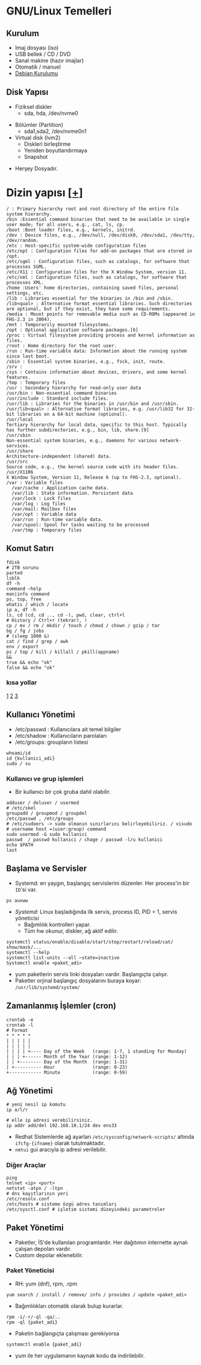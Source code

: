 # GNU/Linux Temelleri

## Kurulum
* Imaj dosyası (iso)
* USB bellek / CD / DVD
* Sanal makine (hazır imajlar)
* Otomatik / manuel
* [Debian Kurulumu](]htps://www.youtube.com/watch?v=AXkhZkTGXW4)

## Disk Yapısı
* Fiziksel diskler
  - sda, hda, /dev/nvme0
- Bölümler (Partition)
    - sda1,sda2, /dev/nvme0n1
- Virtual disk (lvm2)
  - Diskleri birleştirme
  - Yeniden boyutlandırmaya
  - Snapshot

* Herşey Dosyadır.

# Dizin yapısı [[+]](https://www.wikiwand.com/en/Filesystem_Hierarchy_Standard)
```
/ : Primary hierarchy root and root directory of the entire file system hierarchy.
/bin :Essential command binaries that need to be available in single user mode; for all users, e.g., cat, ls, cp.
/boot :Boot loader files, e.g., kernels, initrd.
/dev : Device files, e.g., /dev/null, /dev/disk0, /dev/sda1, /dev/tty, /dev/random.
/etc : Host-specific system-wide configuration files
/etc/opt : Configuration files for add-on packages that are stored in /opt.
/etc/sgml : Configuration files, such as catalogs, for software that processes SGML.
/etc/X11 : Configuration files for the X Window System, version 11.
/etc/xml : Configuration files, such as catalogs, for software that processes XML.
/home :Users' home directories, containing saved files, personal settings, etc.
/lib : Libraries essential for the binaries in /bin and /sbin.
/lib<qual> : Alternative format essential libraries. Such directories are optional, but if they exist, they have some requirements.
/media : Mount points for removable media such as CD-ROMs (appeared in FHS-2.3 in 2004).
/mnt : Temporarily mounted filesystems.
/opt : Optional application software packages.[6]
/proc : Virtual filesystem providing process and kernel information as files.
/root : Home directory for the root user.
/run : Run-time variable data: Information about the running system since last boot.
/sbin : Essential system binaries, e.g., fsck, init, route.
/srv :
/sys : Contains information about devices, drivers, and some kernel features.
/tmp : Temporary files
/usr : Secondary hierarchy for read-only user data
/usr/bin : Non-essential command binaries
/usr/include : Standard include files.
/usr/lib : Libraries for the binaries in /usr/bin and /usr/sbin.
/usr/lib<qual> : Alternative format libraries, e.g. /usr/lib32 for 32-bit libraries on a 64-bit machine (optional).
/usr/local
Tertiary hierarchy for local data, specific to this host. Typically has further subdirectories, e.g., bin, lib, share.[9]
/usr/sbin
Non-essential system binaries, e.g., daemons for various network-services.
/usr/share
Architecture-independent (shared) data.
/usr/src
Source code, e.g., the kernel source code with its header files.
/usr/X11R6
X Window System, Version 11, Release 6 (up to FHS-2.3, optional).
/var : Variable files
  /var/cache : Application cache data.
  /var/lib : State information. Persistent data
  /var/lock : Lock files
  /var/log : Log files
  /var/mail: Mailbox files
  /var/opt : Variable data
  /var/run : Run-time variable data.
  /var/spool: Spool for tasks waiting to be processed
  /var/tmp : Temporary files

```

## Komut Satırı
```
fdisk
# 2TB sorunu
parted
lsblk
df -h
command –help
man|info command
ps, top, free
whatis / which / locate
ip a, df -h
ls, cd (cd, cd .., cd -), pwd, clear, ctrl+l
# History / Ctrl+r (tekrar), !
cp / mv / rm / mkdir / touch / chmod / chown / gzip / tar
bg / fg / jobs
# (sleep 1000 &)
cat / find / grep / awk
env / export
ps / top / kill / killall / pkill(appname)
&&
true && echo "ok"
false && echo "ok"
```
### kısa yollar
[1](https://media.cheatography.com/storage/thumb/davechild_linux-command-line.750.jpg?last=1463102294) [2](https://www.git-tower.com/blog/content/posts/32-command-line-cheat-sheet/command-line-cheat-sheet-large01.png)
[3](https://nguyenxuanbinhminh.com/wp-content/uploads/2018/07/Linux-command-cheat-sheet.png)

## Kullanıcı Yönetimi
* /etc/passwd : Kullanıcılara ait temel bilgiler
* /etc/shadow : Kullanıcıların parolaları
* /etc/groups: groupların listesi
```
whoami/id
id {kullanici_adi}
sudo / su
```
### Kullanıcı ve grup işlemleri
* Bir kullanıcı bir çok gruba dahil olabilir.

```
adduser / deluser / usermod
# /etc/skel
groupadd / groupmod / groupdel
/etc/passwd , /etc/groups
# /etc/sudoers -> sudo olmanın sınırlarını belirleyebiliriz. / visudo
# username host =(user:group) command
sudo usermod -G sudo kullanici
passwd  / passwd kullanici / chage / passwd -l/u kullanici
echo $PATH
last
```

## Başlama ve Servisler
* Systemd:  en yaygın, başlangıç servislerini düzenler.
Her process'in bir `ID`'si var.

```
ps auxww
```
* *Systemd*: Linux başladığında ilk servis, process ID, PID = 1, servis yöneticisi
  - Bağımlılık kontrolleri yapar.
  - Tüm hw okunur, diskler, ağ aktif edilir.

```
systemctl status/enable/disable/start/stop/restart/reload/cat/ show/mask/...
systemctl --help
systemctl list-units --all –state=inactive
Systemctl enable <paket_adi>
```
* yum paketlerin servis linki dosyaları vardır. Başlangıçta çalışır.
* Paketler orjinal başlangıç dosyalarını buraya koyar: `/usr/lib/systemd/system/`

## Zamanlanmış İşlemler (cron)
```
crontab -e
crontab -l
# Format
* * * * *
| | | | |  
| | | | |
| | | | +---- Day of the Week   (range: 1-7, 1 standing for Monday)
| | | +------ Month of the Year (range: 1-12)
| | +-------- Day of the Month  (range: 1-31)
| +---------- Hour              (range: 0-23)
+------------ Minute            (range: 0-59)
```
## Ağ Yönetimi
```
# yeni nesil ip komutu
ip a/l/r

# elle ip adresi verebilirsiniz.
ip addr add/del 192.168.10.1/24 dev ens33
```
* Redhat Sistemlerde ağ ayarları `/etc/sysconfig/network-scripts/` altında `ifcfg-{ifname}` olarak tutulmaktadır.
* `nmtui` gui aracıyla ip adresi verilebilir.

### Diğer Araçlar
```
ping
telnet <ip> <port>
netstat -atpn / -ltpn
# dns kayıtlarının yeri
/etc/resolv.conf
/etc/hosts # sisteme özgü adres tanımları
/etc/sysctl.conf # işletim sistemi düzeyindeki parametreler
```

## Paket Yönetimi
* Paketler, İS'de kullanılan programlardır. Her dağıtımın internette aynalı çalışan depoları vardır.
* Custom depolar eklenebilir.

### Paket Yöneticisi
* RH: yum (dnf), rpm, .rpm
```
yum search / install / remove/ info / provides / update <paket_adi>
```
* Bağımlılıkları otomatik olarak bulup kurarlar.
```
rpm -i/-r/-ql -qa/..
rpm -ql {paket_adi}
```
* Paketin bağlangıçta çalışması gerekiyorsa

```
systemctl enable {paket_adi}
```
* yum ile her uygulamanın kaynak kodu da indirilebilir.
